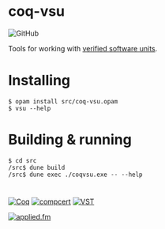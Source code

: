 # coq-vsu

![GitHub](https://img.shields.io/github/license/appliedfm/coq-vsu)

Tools for working with [verified software units](https://softwarefoundations.cis.upenn.edu/vc-current/VSU_intro.html).

# Installing

```console
$ opam install src/coq-vsu.opam
$ vsu --help
```

# Building & running

```console
$ cd src
/src$ dune build
/src$ dune exec ./coqvsu.exe -- --help
```

#

[![Coq](https://img.shields.io/badge/-Coq-royalblue)](https://github.com/coq/coq)
[![compcert](https://img.shields.io/badge/-compcert-orangered)](https://compcert.org/)
[![VST](https://img.shields.io/badge/-VST-navy)](https://vst.cs.princeton.edu/)

[![applied.fm](https://img.shields.io/badge/-applied.fm-orchid)](https://applied.fm)
